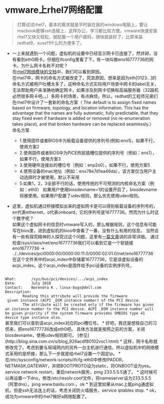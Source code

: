 # vmware上rhel7网络配置
> 打算试试rhel7，基本的需求就是平时装在我的windows电脑上，要让macbook能够ssh连接上，这样办公，学习都比较方便。vmware快速安装rhel7又快又轻松，就配置一个用户密码，很快就装好了，比原来装redhat9，suse11什么的方便多了。  

* 一上来就遇到一个问题，虚拟机的设置中已经显示网卡已连接了，然并卵，没有看到eth0网卡。仔细在ifconfig里看了下，有一块叫做eno16777736的网卡。为什么网卡名称不对呢？  
在[rhel7网络模块的文档](https://access.redhat.com/documentation/en-US/Red_Hat_Enterprise_Linux/7/html/Networking_Guide/ch-Consistent_Network_Device_Naming.html)中，我们可以看到原因。  
在rhel7中，网卡的命名方式被改变了，究其原因，想来是因为eth[0123...]的命名方式被用户吐槽太多了，这种命名方式实际用户场景中网卡的label无关，无法帮助用户来准确地确定网卡，如果涉及到网卡切换和高端服务器（32路机必然很多网卡吧。。）多网卡的场景，有点麻烦。所以，redhat的工程师兄弟们在rhel7中设计了一套新的命名方案（ The default is to assign fixed names based on firmware, topology, and location information. This has the advantage that the names are fully automatic, fully predictable, that they stay fixed even if hardware is added or removed (no re-enumeration takes place), and that broken hardware can be replaced seamlessly.）  
命名方案
    * 1.使用固件或者BIOS中为板载设备提供的序列号(例如:eno1)，如果不行，使用方案2
    * 2.使用固件或者BIOS中为PICE热拔插槽位提供的序列号（例如：ens1），如果不行，使用方案3
    * 3.使用硬件连接处的槽位号（例如：enp2s0），如果不行，使用方案5
    * 4.使用设备的mac地址（例如：enx78e7d1ea46da），该方案仅当用户主动选择时才被使用，默认不采用
    * 5.如果1，2，3全部不行的话，使用传统的不可预测的内核命名方案（例如：eth0）
    如果用户使用biosdevname=1的设置开启了，biosdevname将被使用。如果用户配置了udev规则，那么优先使用udev规则。  
    
* 这里，虚拟机通过桥接模拟出来的虚拟网卡是可以得到板载设备的序列号的，en代表ethernet，o代表onboard，它的序列号是16777736。然而为什么时这个数字呢？  
如果这个虚拟网卡的信息时vmware写入的，那么根据规则，这个信息有可能写在bios里，进到虚拟机的bios中查看了一番，没有什么有用的信息。
当然会有一些有探究精神的人探究过这个问题，这里有[一篇文章](http://serverfix.net/why-is-my-eth0-called-eno16777736/)讲的非常详细。
通过检查/sys/class/net/eno16777736我们可以看到它是一个软链接  
eno16777736 -> ../../devices/pci0000:00/0000:00:11.0/0000:02:01.0/net/eno16777736  
在这个文件夹中的acpi_index中存储着16777736，它是该虚拟设备的acpi_index。这个acpi_index是固件给予pci设备的实例序列号。  
<code>
What:       /sys/bus/pci/devices/.../acpi_index  
Date:       July 2010  
Contact:    Narendra K <narendra_k@dell.com>, linux-bugs@dell.com  
Description:  
        Reading this attribute will provide the firmware
 given instance (ACPI _DSM instance number) of the PCI device.  
        The attribute will be created only if the firmware has given an instance number to the PCI device. ACPI _DSM instance number will be given priority if the system firmware provides SMBIOS type 41 device type instance also.
</code>  
甚至我们可以查到该acpi_index对应的pci槽位号。
* 好吧，我还是想按自己的习惯来，把eno16777736改成eth0吧。
  具体方法就是按照之前的方案，关闭biosdevname，使用udev规则即可。
  [参见](http://blog.sina.com.cn/s/blog_926acdf80102vsc1.html)
* 这样，网卡名称就修改完了。考虑到要与局域网内的另外一台主机进行通信，所以虚拟机中的网络模式采用的是桥接，那么下一步就是给rhel7设置一个固定ip。
* 在/etc/sysconfig/network-scripts/ifcfg-eth0中修改IPADDR，NETMASK,GATEWAY，并把BOOTPROTO设为static，将ONBOOT设为yes。service network restart，重启network服务，ping 233.5.5.5通了。
* 这时候可以再设置一下dns，修改/etc/resolv.conf文件，将nameserver设为233.5.5.5（阿里dns）。ping www.baidu.com 。ok
* 到这里如果从mac上能ping通虚拟机，但是ssh无法连上的话，考虑关闭防火墙服务，service iptables stop. 
* ok，成功为vmware中的rhel7做好a网络配置了。